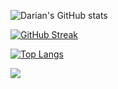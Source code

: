 ![Darian's GitHub stats](https://github-readme-stats.vercel.app/api?username=darian-catalin-cucer&show_icons=true&theme=transparent)

[![GitHub Streak](http://github-readme-streak-stats.herokuapp.com?user=darian-catalin-cucer&theme=dark&background=000000)](https://git.io/streak-stats)

[![Top Langs](https://github-readme-stats.vercel.app/api/top-langs/?username=darian-catalin-cucer&layout=compact&theme=vision-friendly-dark)](https://github.com/anuraghazra/github-readme-stats)

<img src="https://komarev.com/ghpvc/?username=cucerdariancatalin&&style=flat-square" align="center" />
